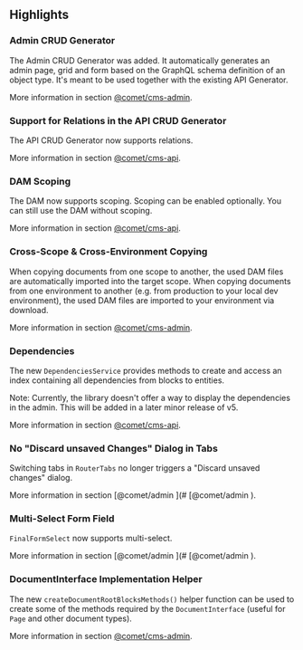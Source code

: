 ## Highlights

### Admin CRUD Generator

The Admin CRUD Generator was added.
It automatically generates an admin page, grid and form based on the GraphQL schema definition of an object type. It's meant to be used together with the existing API Generator.

More information in section [@comet/cms-admin](#@comet/cms-admin).

### Support for Relations in the API CRUD Generator

The API CRUD Generator now supports relations.

More information in section [@comet/cms-api](#@comet/cms-api).

### DAM Scoping

The DAM now supports scoping.
Scoping can be enabled optionally. You can still use the DAM without scoping.

More information in section [@comet/cms-api](#@comet/cms-api).

### Cross-Scope & Cross-Environment Copying

When copying documents from one scope to another, the used DAM files are automatically imported into the target scope.
When copying documents from one environment to another (e.g. from production to your local dev environment), the used DAM files are imported to your environment via download.

More information in section [@comet/cms-admin](#@comet/cms-admin).

### Dependencies

The new `DependenciesService` provides methods to create and access an index containing all dependencies from blocks to entities.

Note: Currently, the library doesn't offer a way to display the dependencies in the admin. This will be added in a later minor release of v5.

More information in section [@comet/cms-api](#@comet/cms-api).

### No "Discard unsaved Changes" Dialog in Tabs

Switching tabs in `RouterTabs` no longer triggers a "Discard unsaved changes" dialog.

More information in section [@comet/admin ](# [@comet/admin ).

### Multi-Select Form Field

`FinalFormSelect` now supports multi-select.

More information in section [@comet/admin ](# [@comet/admin ).

### DocumentInterface Implementation Helper

The new `createDocumentRootBlocksMethods()` helper function can be used to create some of the methods required by the `DocumentInterface` (useful for `Page` and other document types).

More information in section [@comet/cms-admin](#@comet/cms-admin).
